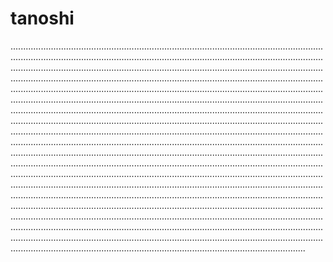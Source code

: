 # tanoshi
.........................................................................................................................................................................................................................................................................................................................................................................................................................................................................................................................................................................................................................................................................................................................................................................................................................................................................................................................................................................................................................................................................................................................................................................................................................................................................................................................................................................................................................................................................................................................................................................................................................................................................................................................................................................................................................................................................................................................................................................................................................................................................................................................................................................................................................................................................................................................................................................................................................................................................................................................................................................